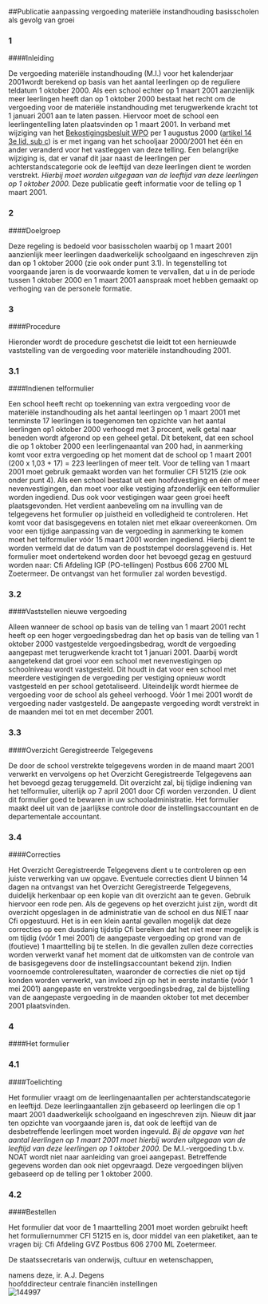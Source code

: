 <meta http-equiv='Content-Type' content='text/html; charset=utf-8' />

##Publicatie aanpassing vergoeding materiële instandhouding basisscholen als gevolg van groei

### 1  

####Inleiding

De vergoeding materiële instandhouding (M.I.) voor het kalenderjaar 2001wordt berekend op basis van het aantal leerlingen op de reguliere teldatum 1 oktober 2000. Als een school echter op 1 maart 2001 aanzienlijk meer leerlingen heeft dan op 1 oktober 2000 bestaat het recht om de vergoeding voor de materiële instandhouding met terugwerkende kracht tot 1 januari 2001 aan te laten passen. Hiervoor moet de school een leerlingentelling laten plaatsvinden op 1 maart 2001. In verband met wijziging van het [Bekostigingsbesluit WPO](../../../../../../../../../../KB/bekostigingsbesluit/wpo/BWBR0003862/README.md) per 1 augustus 2000 ([artikel 14 3e lid, sub c](../../../../../../../../../../KB/bekostigingsbesluit/wpo/BWBR0003862/README.md)) is er met ingang van het schooljaar 2000/2001 het één en ander veranderd voor het vastleggen van deze telling. Een belangrijke wijziging is, dat er vanaf dit jaar naast de leerlingen per achterstandscategorie ook de leeftijd van deze leerlingen dient te worden verstrekt. *Hierbij moet worden uitgegaan van de leeftijd van deze leerlingen op 1 oktober 2000.* Deze publicatie geeft informatie voor de telling op 1 maart 2001.    
### 2  

####Doelgroep

Deze regeling is bedoeld voor basisscholen waarbij op 1 maart 2001 aanzienlijk meer leerlingen daadwerkelijk schoolgaand en ingeschreven zijn dan op 1 oktober 2000 (zie ook onder punt 3.1). In tegenstelling tot voorgaande jaren is de voorwaarde komen te vervallen, dat u in de periode tussen 1 oktober 2000 en 1 maart 2001 aanspraak moet hebben gemaakt op verhoging van de personele formatie.    
### 3  

####Procedure

Hieronder wordt de procedure geschetst die leidt tot een hernieuwde vaststelling van de vergoeding voor materiële instandhouding 2001.   
### 3.1  

####Indienen telformulier

Een school heeft recht op toekenning van extra vergoeding voor de materiële instandhouding als het aantal leerlingen op 1 maart 2001 met tenminste 17 leerlingen is toegenomen ten opzichte van het aantal leerlingen op1 oktober 2000 verhoogd met 3 procent, welk getal naar beneden wordt afgerond op een geheel getal. Dit betekent, dat een school die op 1 oktober 2000 een leerlingenaantal van 200 had, in aanmerking komt voor extra vergoeding op het moment dat de school op 1 maart 2001 (200 x 1,03 + 17) = 223 leerlingen of meer telt. Voor de telling van 1 maart 2001 moet gebruik gemaakt worden van het formulier CFI 51215 (zie ook onder punt 4). Als een school bestaat uit een hoofdvestiging en één of meer nevenvestigingen, dan moet voor elke vestiging afzonderlijk een telformulier worden ingediend. Dus ook voor vestigingen waar geen groei heeft plaatsgevonden. Het verdient aanbeveling om na invulling van de telgegevens het formulier op juistheid en volledigheid te controleren. Het komt voor dat basisgegevens en totalen niet met elkaar overeenkomen. Om voor een tijdige aanpassing van de vergoeding in aanmerking te komen moet het telformulier vóór 15 maart 2001 worden ingediend. Hierbij dient te worden vermeld dat de datum van de poststempel doorslaggevend is. Het formulier moet ondertekend worden door het bevoegd gezag en gestuurd worden naar: Cfi Afdeling IGP (PO-tellingen) Postbus 606 2700 ML Zoetermeer. De ontvangst van het formulier zal worden bevestigd.    
### 3.2  

####Vaststellen nieuwe vergoeding

Alleen wanneer de school op basis van de telling van 1 maart 2001 recht heeft op een hoger vergoedingsbedrag dan het op basis van de telling van 1 oktober 2000 vastgestelde vergoedingsbedrag, wordt de vergoeding aangepast met terugwerkende kracht tot 1 januari 2001. Daarbij wordt aangetekend dat groei voor een school met nevenvestigingen op schoolniveau wordt vastgesteld. Dit houdt in dat voor een school met meerdere vestigingen de vergoeding per vestiging opnieuw wordt vastgesteld en per school getotaliseerd. Uiteindelijk wordt hiermee de vergoeding voor de school als geheel verhoogd. Vóór 1 mei 2001 wordt de vergoeding nader vastgesteld. De aangepaste vergoeding wordt verstrekt in de maanden mei tot en met december 2001.    
### 3.3  

####Overzicht Geregistreerde Telgegevens

De door de school verstrekte telgegevens worden in de maand maart 2001 verwerkt en vervolgens op het Overzicht Geregistreerde Telgegevens aan het bevoegd gezag teruggemeld. Dit overzicht zal, bij tijdige indiening van het telformulier, uiterlijk op 7 april 2001 door Cƒi worden verzonden. U dient dit formulier goed te bewaren in uw schooladministratie. Het formulier maakt deel uit van de jaarlijkse controle door de instellingsaccountant en de departementale accountant.    
### 3.4  

####Correcties

Het Overzicht Geregistreerde Telgegevens dient u te controleren op een juiste verwerking van uw opgave. Eventuele correcties dient U binnen 14 dagen na ontvangst van het Overzicht Geregistreerde Telgegevens, duidelijk herkenbaar op een kopie van dit overzicht aan te geven. Gebruik hiervoor een rode pen. Als de gegevens op het overzicht juist zijn, wordt dit overzicht opgeslagen in de administratie van de school en dus NIET naar Cfi opgestuurd. Het is in een klein aantal gevallen mogelijk dat deze correcties op een dusdanig tijdstip Cfi bereiken dat het niet meer mogelijk is om tijdig (vóór 1 mei 2001) de aangepaste vergoeding op grond van de (foutieve) 1 maarttelling bij te stellen. In die gevallen zullen deze correcties worden verwerkt vanaf het moment dat de uitkomsten van de controle van de basisgegevens door de instellingsaccountant bekend zijn. Indien voornoemde controleresultaten, waaronder de correcties die niet op tijd konden worden verwerkt, van invloed zijn op het in eerste instantie (vóór 1 mei 2001) aangepaste en verstrekte vergoedingsbedrag, zal de bijstelling van de aangepaste vergoeding in de maanden oktober tot met december 2001 plaatsvinden.     
### 4  

####Het formulier

### 4.1  

####Toelichting

Het formulier vraagt om de leerlingenaantallen per achterstandscategorie en leeftijd. Deze leerlingaantallen zijn gebaseerd op leerlingen die op 1 maart 2001 daadwerkelijk schoolgaand en ingeschreven zijn. Nieuw dit jaar ten opzichte van voorgaande jaren is, dat ook de leeftijd van de desbetreffende leerlingen moet worden ingevuld. *Bij de opgave van het aantal leerlingen op 1 maart 2001 moet hierbij worden uitgegaan van de leeftijd van deze leerlingen op 1 oktober 2000.* De M.I.-vergoeding t.b.v. NOAT wordt niet naar aanleiding van groei aangepast. Betreffende gegevens worden dan ook niet opgevraagd. Deze vergoedingen blijven gebaseerd op de telling per 1 oktober 2000.    
### 4.2  

####Bestellen

Het formulier dat voor de 1 maarttelling 2001 moet worden gebruikt heeft het formuliernummer CFI 51215 en is, door middel van een plaketiket, aan te vragen bij: Cfi Afdeling GVZ Postbus 606 2700 ML Zoetermeer.       

De 
staatssecretaris van onderwijs, cultuur en wetenschappen, 

namens deze, 
ir. A.J. Degens  
hoofddirecteur centrale financiën instellingen    
![144997](http://wetten.overheid.nl/Illustration/144997)

